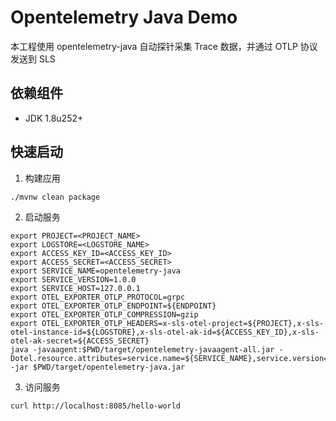 # Opentelemetry Java Demo

本工程使用 opentelemetry-java 自动探针采集 Trace 数据，并通过 OTLP 协议发送到 SLS

## 依赖组件

- JDK 1.8u252+

## 快速启动

1. 构建应用

```shell
./mvnw clean package
```

2. 启动服务

```shell
export PROJECT=<PROJECT_NAME>
export LOGSTORE=<LOGSTORE_NAME>
export ACCESS_KEY_ID=<ACCESS_KEY_ID>
export ACCESS_SECRET=<ACCESS_SECRET>
export SERVICE_NAME=opentelemetry-java
export SERVICE_VERSION=1.0.0
export SERVICE_HOST=127.0.0.1
export OTEL_EXPORTER_OTLP_PROTOCOL=grpc
export OTEL_EXPORTER_OTLP_ENDPOINT=${ENDPOINT}
export OTEL_EXPORTER_OTLP_COMPRESSION=gzip
export OTEL_EXPORTER_OTLP_HEADERS=x-sls-otel-project=${PROJECT},x-sls-otel-instance-id=${LOGSTORE},x-sls-otel-ak-id=${ACCESS_KEY_ID},x-sls-otel-ak-secret=${ACCESS_SECRET}
java -javaagent:$PWD/target/opentelemetry-javaagent-all.jar -Dotel.resource.attributes=service.name=${SERVICE_NAME},service.version=${SERVICE_VERSION},host.name=${SERVICE_HOST} -jar $PWD/target/opentelemetry-java.jar
```

3. 访问服务

```shell
curl http://localhost:8085/hello-world
```
